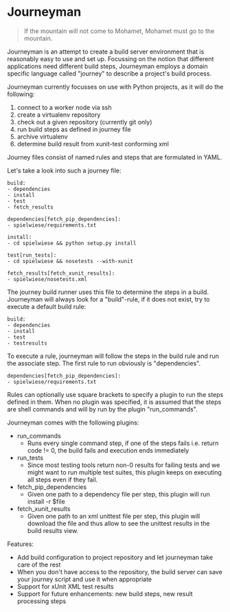 Journeyman
==========

> If the mountain will not come to Mohamet, Mohamet must go to the mountain.

Journeyman is an attempt to create a build server environment that is reasonably easy to use and set up. Focussing on the notion that different applications need different build steps, Journeyman employs a domain specific language called "journey" to describe a project's build process. 

Journeyman currently focusses on use with Python projects, as it will do the following:

1. connect to a worker node via ssh 
2. create a virtualenv repository
3. check out a given repository (currently git only)
4. run build steps as defined in journey file
5. archive virtualenv
6. determine build result from xunit-test conforming xml

Journey files consist of named rules and steps that are formulated in YAML.

Let's take a look into such a journey file:

    build:
    - dependencies
    - install
    - test
    - fetch_results

    dependencies[fetch_pip_dependencies]:
    - spielwiese/requirements.txt

    install:
    - cd spielwiese && python setup.py install

    test[run_tests]:
    - cd spielwiese && nosetests --with-xunit

    fetch_results[fetch_xunit_results]:
    - spielwiese/nosetests.xml
    
The journey build runner uses this file to determine the steps in a build. Journeyman will always look for a "build"-rule, if it does not exist, try to execute a default build rule:

    build:
    - dependencies
    - install
    - test
    - testresults

To execute a rule, journeyman will follow the steps in the build rule and run the associate step. The first rule to run obviously is "dependencies".

    dependencies[fetch_pip_dependencies]:
    - spielwiese/requirements.txt

Rules can optionally use square brackets to specify a plugin to run the steps defined in them. When no plugin was specified, it is assumed that the steps are shell commands and will by run by the plugin "run_commands".

Journeyman comes with the following plugins:

- run_commands
    * Runs every single command step, if one of the steps fails i.e. return code != 0, the build fails and execution ends immediately
- run_tests
    * Since most testing tools return non-0 results for failing tests and we might want to run multiple test suites, this plugin keeps on executing all steps even if they fail.
- fetch_pip_dependencies
    * Given one path to a dependency file per step, this plugin will run install -r $file
- fetch_xunit_results
    * Given one path to an xml unittest file per step, this plugin will download the file and thus allow to see the unittest results in the build results view.

Features:

* Add build configuration to project repository and let journeyman take care of the rest
* When you don't have access to the repository, the build server can save your journey script and use it when appropriate
* Support for xUnit XML test results
* Support for future enhancements: new build steps, new result processing steps

